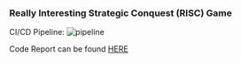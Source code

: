 ### Really Interesting Strategic Conquest (RISC) Game

CI/CD
Pipeline: ![pipeline](https://gitlab.oit.duke.edu/jh622/ece651_risk_proj/badges/master/pipeline.svg)

Code Report can be found [HERE](https://jh622.pages.oit.duke.edu/ece651_risk_proj/)

